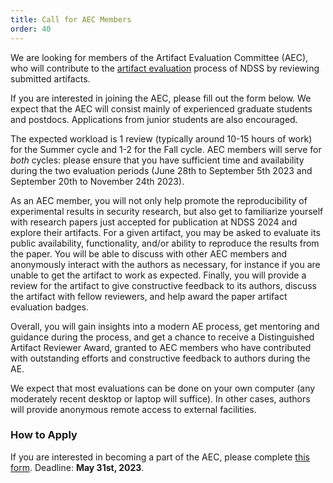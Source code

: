 ```yaml
---
title: Call for AEC Members
order: 40
---
```


We are looking for members of the Artifact Evaluation Committee (AEC), who will contribute to the [artifact evaluation](call) process of NDSS by reviewing submitted artifacts.

If you are interested in joining the AEC, please fill out the form below. We expect that the AEC will consist mainly of experienced graduate students and postdocs. Applications from junior students are also encouraged.

The expected workload is 1 review (typically around 10-15 hours of work) for the Summer cycle and 1-2 for the Fall cycle. AEC members will serve for *both* cycles: please ensure that you have sufficient time and availability during the two evaluation periods (June 28th to September 5th 2023 and September 20th to November 24th 2023).

As an AEC member, you will not only help promote the reproducibility of experimental results in security research, but also get to familiarize yourself with research papers just accepted for publication at NDSS 2024 and explore their artifacts.
For a given artifact, you may be asked to evaluate its public availability, functionality, and/or ability to reproduce the results from the paper.
You will be able to discuss with other AEC members and anonymously interact with the authors as necessary, for instance if you are unable to get the artifact to work as expected.
Finally, you will provide a review for the artifact to give constructive feedback to its authors, discuss the artifact with fellow reviewers, and help award the paper artifact evaluation badges.

Overall, you will gain insights into a modern AE process, get mentoring and guidance during the process, and get a chance to receive a Distinguished Artifact Reviewer Award, granted to AEC members who have contributed with outstanding efforts and constructive feedback to authors during the AE.

We expect that most evaluations can be done on your own computer (any moderately recent desktop or laptop will suffice). In other cases, authors will provide anonymous remote access to external facilities.

### How to Apply

If you are interested in becoming a part of the AEC, please complete [this form](https://docs.google.com/forms/d/e/1FAIpQLScth6WHdvPaONxfNwX_LLlbXKJWgl-mddgEy8MtE68y2oUJIQ/viewform). Deadline: **May 31st, 2023**.
